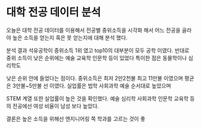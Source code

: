 # 대학 전공 데이터 분석 

오늘은 대학 전공 데이터를 이용해서 전공별 중위소득을 시각화 해서 어느 전공을 골라야 높은 소득을 얻는지 혹은 못 얻는지에 대해 분석 했다.

분석 결과 석유공학이 중위소득 1위 였고 top10의 대부분이 모두 공학 이였다. 반대로 중위 소득이 낮은 순위에는 예술 교육학 인문학 등이 있었다 특이한 점은 동물학이나 심리학도

낮은 순위 안에 들었다는 점이다. 중위소득은 최저 2만2천불 최고 11만불 이였으며 평균은 3만불~5만불 선 이였다. 실업률은 법학 사회과학 예술 순서대로 높았으며

STEM 계열 또한 실업률이 높은 것을 확인했다. 예술 심리학 사회과학 인문학 교육학 등의 전공에선 여성 비율이 남성 보다 높았다.

결론은 높은 소득을 위해선 엔지니어링 쪽 학과를 고르는 것이 좋
